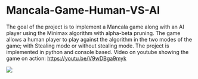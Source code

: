 # Mancala-Game-Human-VS-AI

The goal of the project is to implement a Mancala game along with an AI
player using the Minimax algorithm with alpha-beta pruning. 
The game allows a human player to play against the algorithm in the two modes of the
game; with Stealing mode or without stealing mode.
The project is implemented in python and console based.
Video on youtube showing the game on action: https://youtu.be/V9wDBga9myk


<img src="https://encrypted-tbn0.gstatic.com/images?q=tbn:ANd9GcTa9ta_M_MDT0AUjFDYDv0IcYfvLrrIb14yXw&usqp=CAU/relativePath">
